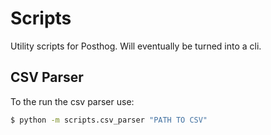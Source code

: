 # Scripts

Utility scripts for Posthog. Will eventually be turned into a cli.

## CSV Parser

To the run the csv parser use:

```bash
$ python -m scripts.csv_parser "PATH TO CSV"
```